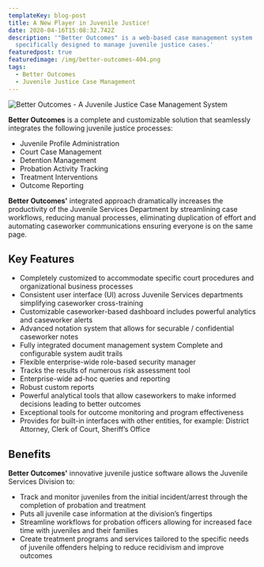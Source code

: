 ```yaml
---
templateKey: blog-post
title: A New Player in Juvenile Justice!
date: 2020-04-16T15:08:32.742Z
description: '"Better Outcomes" is a web-based case management system
  specifically designed to manage juvenile justice cases.'
featuredpost: true
featuredimage: /img/better-outcomes-404.png
tags:
  - Better Outcomes
  - Juvenile Justice Case Management
---
```

![Better Outcomes - A Juvenile Justice Case Management System](/img/better-outcomes-1000.png "Better Outcomes - A Juvenile Justice Case Management System")

**Better Outcomes** is a complete and customizable solution that seamlessly integrates the following juvenile justice processes:

* Juvenile Profile Administration
* Court Case Management
* Detention Management
* Probation Activity Tracking
* Treatment Interventions
* Outcome Reporting

**Better Outcomes'** integrated approach dramatically increases the productivity of the Juvenile Services Department by streamlining case workflows, reducing manual processes, eliminating duplication of effort and automating caseworker communications ensuring everyone is on the same page.

## Key Features

* Completely customized to accommodate specific court procedures and organizational business processes 
* Consistent user interface (UI) across Juvenile Services departments simplifying caseworker cross-training
* Customizable caseworker-based dashboard includes powerful analytics and caseworker alerts
* Advanced notation system that allows for securable / confidential caseworker notes
* Fully integrated document management system Complete and configurable system audit trails
* Flexible enterprise-wide role-based security manager
* Tracks the results of numerous risk assessment tool
* Enterprise-wide ad-hoc queries and reporting
* Robust custom reports
* Powerful analytical tools that allow caseworkers to make informed decisions leading to better outcomes
* Exceptional tools for outcome monitoring and program effectiveness
* Provides for built-in interfaces with other entities, for example: District Attorney, Clerk of Court, Sheriff’s Office

## Benefits

**Better Outcomes'** innovative juvenile justice software allows the Juvenile Services Division to: 

* Track and monitor juveniles from the initial incident/arrest through the completion of probation and treatment
* Puts all juvenile case information at the division’s fingertips
* Streamline workflows for probation officers allowing for increased face time with juveniles and their families
* Create treatment programs and services tailored to the specific needs of juvenile offenders helping to reduce recidivism and improve outcomes